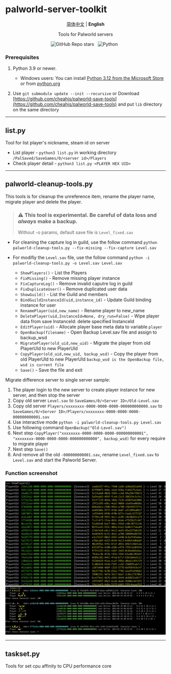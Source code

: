 # palworld-server-toolkit
<p align="center">
   <a href="/README.md">简体中文</a> | <strong>English</strong>
</p>

<p align="center">
Tools for Palworld servers
</p>

<p align='center'>
<img alt="GitHub Repo stars" src="https://img.shields.io/github/stars/magicbear/palworld-server-toolkit?style=for-the-badge">&nbsp;&nbsp;
<img alt="Python" src="https://img.shields.io/badge/Python-FFD43B?style=for-the-badge&logo=python&logoColor=blue">&nbsp;&nbsp;
</p>


### Prerequisites

1. Python 3.9 or newer.
    - Windows users: You can install [Python 3.12 from the Microsoft Store](https://apps.microsoft.com/detail/9NCVDN91XZQP) or from [python.org](https://www.python.org/)

2. Use `git submodule update --init --recursive` or Download [https://github.com/cheahjs/palworld-save-tools](https://github.com/cheahjs/palworld-save-tools) and put `lib` directory on the same directory

---

## list.py
Tool for list player's nickname, steam id on server

- List player - `python3 list.py` in working directory `/PalSaved/SaveGames/0/<server id>/Players`
- Check player detail - `python3 list.py <PLAYER HEX UID>`


---

## palworld-cleanup-tools.py

This tools is for cleanup the unreference item, rename the player name, migrate player and delete the player.

> ### :warning: This tool is experimental. Be careful of data loss and *always* make a backup.
> Without -o params, default save file is `Level_fixed.sav`

- For cleaning the capture log in guild, use the follow command `python palworld-cleanup-tools.py --fix-missing --fix-capture Level.sav`

- For modifiy the `Level.sav` file, use the follow command
`python -i palworld-cleanup-tools.py -o Level.sav Level.sav`

	- `ShowPlayers()` - List the Players
	- `FixMissing()` - Remove missing player instance
	- `FixCaptureLog()` - Remove invalid caputre log in guild
	- `FixDuplicateUser()` - Remove duplicated user data
	- `ShowGuild()` - List the Guild and members
	- `BindGuildInstanceId(uid,instance_id)` - Update Guild binding instance for user
	- `RenamePlayer(uid,new_name)` - Rename player to new_name
	- `DeletePlayer(uid,InstanceId=None, dry_run=False)` - Wipe player data from save InstanceId: delete specified InstanceId
	- `EditPlayer(uid)` - Allocate player base meta data to variable `player`
	- `OpenBackup(filename)` - Open Backup Level.sav file and assign to backup_wsd
	- `MigratePlayer(old_uid,new_uid)` - Migrate the player from old PlayerUId to new PlayerUId
	- `CopyPlayer(old_uid,new_uid, backup_wsd)` - Copy the player from old PlayerUId to new PlayerUId `backup_wsd is the OpenBackup file, wsd is current file`
	- `Save()` - Save the file and exit

Migrate difference server to single server sample:

1. The player login to the new server to create player instance for new server, and then stop the server
1. Copy old server `Level.sav` to `SaveGames/0/<Server ID>/Old-Level.sav`
1. Copy old server `Players/xxxxxxxx-0000-0000-0000-000000000000.sav` to `SaveGames/0/<Server ID>/Players/xxxxxxxx-0000-0000-0000-000000000001.sav`
1. Use interactive mode `python -i palworld-cleanup-tools.py Level.sav`
1. Use following command `OpenBackup("Old-Level.sav")`
1. Next step `CopyPlayer("xxxxxxxx-0000-0000-0000-000000000001", "xxxxxxxx-0000-0000-0000-000000000000", backup_wsd)` for every require to migrate player
1. Next step `Save()`
1. And remove all the old `-000000000001.sav`, rename `Level_fixed.sav` to `Level.sav` and start the Palworld Server.


### Function screenshot

![](./docs/img/ShowPlayer.png)
![](./docs/img/ShowGuild.png)



---

## taskset.py
Tools for set cpu affinity to CPU performance core

